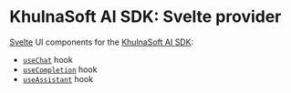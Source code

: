 # KhulnaSoft AI SDK: Svelte provider

[Svelte](https://svelte.dev/) UI components for the [KhulnaSoft AI SDK](https://ai-sdk.khulnasoft.com/docs):

- [`useChat`](https://ai-sdk.khulnasoft.com/docs/reference/ai-sdk-ui/use-chat) hook
- [`useCompletion`](https://ai-sdk.khulnasoft.com/docs/reference/ai-sdk-ui/use-completion) hook
- [`useAssistant`](https://ai-sdk.khulnasoft.com/docs/reference/ai-sdk-ui/use-assistant) hook
